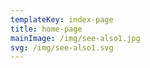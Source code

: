 ```yaml
---
templateKey: index-page
title: home-page
mainImage: /img/see-also1.jpg
svg: /img/see-also1.svg
---
```



